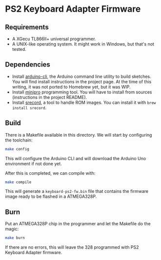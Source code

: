 # PS2 Keyboard Adapter Firmware

## Requirements

- A XGecu TL866II+ universal programmer.
- A UNIX-like operating system. It might work in Windows, but that's not tested.

## Dependencies

- Install [arduino-cli](https://github.com/arduino/arduino-cli), the Arduino command line utility to build sketches. You will find install instructions in the project page. At the time of this writing, it was not ported to Homebrew yet, but it was WIP.
- Install [minipro](https://gitlab.com/DavidGriffith/minipro) programming tool. You will have to install from sources (instructions in the project README).
- Install [srecord](http://srecord.sourceforge.net/), a tool to handle ROM images. You can install it with `brew install srecord`.

## Build

There is a Makefile available in this directory. We will start by configuring the toolchain:

```bash
make config
```

This will configure the Arduino CLI and will download the Arduino Uno environment if not done yet.

After this is completed, we can compile with:

```bash
make compile
```

This will generate a `keyboard-ps2-fw.bin` file that contains the firmware image ready to be flashed in a ATMEGA328P.

## Burn

Put an ATMEGA328P chip in the programmer and let the Makefile do the magic:

```bash
make burn
```

If there are no errors, this will leave the 328 programmed with PS2 Keyboard Adapter firmware.
